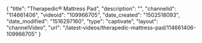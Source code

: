 {
    "title": "Therapedic&reg; Mattress Pad",
    "description": "",
    "channelid": "114661406",
    "videoid": "109966705",
    "date_created": "1502518093",
    "date_modified": "1516297160",
    "type": "captivate",
    "layout": "channelVideo",
    "url": "\/latest-videos\/therapedic-mattress-pad\/114661406-109966705"
}